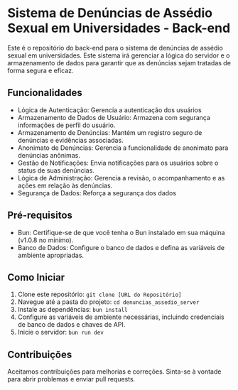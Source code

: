 # Sistema de Denúncias de Assédio Sexual em Universidades - Back-end

Este é o repositório do back-end para o sistema de denúncias de assédio sexual em universidades. Este sistema irá gerenciar a lógica do servidor e o armazenamento de dados para garantir que as denúncias sejam tratadas de forma segura e eficaz.

## Funcionalidades

- Lógica de Autenticação: Gerencia a autenticação dos usuários
- Armazenamento de Dados de Usuário: Armazena com segurança informações de perfil do usuário.
- Armazenamento de Denúncias: Mantém um registro seguro de denúncias e evidências associadas.
- Anonimato de Denúncias: Gerencia a funcionalidade de anonimato para denúncias anônimas.
- Gestão de Notificações: Envia notificações para os usuários sobre o status de suas denúncias.
- Lógica de Administração: Gerencia a revisão, o acompanhamento e as ações em relação às denúncias.
- Segurança de Dados: Reforça a segurança dos dados

## Pré-requisitos

- Bun: Certifique-se de que você tenha o Bun instalado em sua máquina (v1.0.8 no minimo).
- Banco de Dados: Configure o banco de dados e defina as variáveis de ambiente apropriadas.

## Como Iniciar

1. Clone este repositório: `git clone [URL do Repositório]`
2. Navegue até a pasta do projeto: `cd denuncias_assedio_server`
3. Instale as dependências: `bun install`
4. Configure as variáveis de ambiente necessárias, incluindo credenciais de banco de dados e chaves de API.
5. Inicie o servidor: `bun run dev`

## Contribuições

Aceitamos contribuições para melhorias e correções. Sinta-se à vontade para abrir problemas e enviar pull requests.
